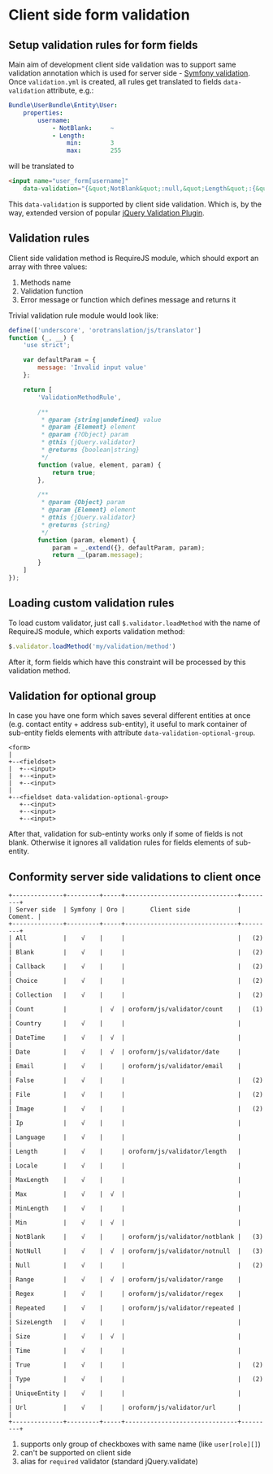 #  Client side form validation
## Setup validation rules for form fields
Main aim of development client side validation was to support same validation annotation which is used for server side - [Symfony validation](http://symfony.com/doc/current/book/validation.html). Once `validation.yml` is created, all rules get translated to fields `data-validation` attribute, e.g.:
```yml
Bundle\UserBundle\Entity\User:
    properties:
        username:
            - NotBlank:     ~
            - Length:
                min:        3
                max:        255
```
will be translated to
```html
<input name="user_form[username]"
    data-validation="{&quot;NotBlank&quot;:null,&quot;Length&quot;:{&quot;min&quot;:3,&quot;max&quot;:255}}">
```
This `data-validation` is supported by client side validation. Which is, by the way, extended version of popular [jQuery Validation Plugin](http://jqueryvalidation.org/).

## Validation rules
Client side validation method is RequireJS module, which should export an array with three values:
 1. Methods name
 2. Validation function
 3. Error message or function which defines message and returns it

Trivial validation rule module would look like:
```js
define(['underscore', 'orotranslation/js/translator']
function (_, __) {
    'use strict';

    var defaultParam = {
        message: 'Invalid input value'
    };

    return [
        'ValidationMethodRule',

        /**
         * @param {string|undefined} value
         * @param {Element} element
         * @param {?Object} param
         * @this {jQuery.validator}
         * @returns {boolean|string}
         */
        function (value, element, param) {
            return true;
        },

        /**
         * @param {Object} param
         * @param {Element} element
         * @this {jQuery.validator}
         * @returns {string}
         */
        function (param, element) {
            param = _.extend({}, defaultParam, param);
            return __(param.message);
        }
    ]
});
```

## Loading custom validation rules
To load custom validator, just call `$.validator.loadMethod` with the name of RequireJS module, which exports validation method:
```js
$.validator.loadMethod('my/validation/method')
```
After it, form fields which have this constraint will be processed by this validation method.

## Validation for optional group
In case you have one form which saves several different entities at once (e.g. contact entity + address sub-entity), it useful to mark container of sub-entity fields elements with attribute `data-validation-optional-group`.
```
<form>
|
+--<fieldset>
|  +--<input>
|  +--<input>
|  +--<input>
|
+--<fieldset data-validation-optional-group>
   +--<input>
   +--<input>
   +--<input>
```
After that, validation for sub-entinty works only if some of fields is not blank. Otherwise it ignores all validation rules for fields elements of sub-entity.

## Conformity server side validations to client once
```
+--------------+---------+-----+-------------------------------+---------+
| Server side  | Symfony | Oro |       Client side             | Coment. |
+--------------+---------+-----+-------------------------------+---------+
| All          |    √    |     |                               |   (2)   |
| Blank        |    √    |     |                               |   (2)   |
| Callback     |    √    |     |                               |   (2)   |
| Choice       |    √    |     |                               |   (2)   |
| Collection   |    √    |     |                               |   (2)   |
| Count        |         |  √  | oroform/js/validator/count    |   (1)   |
| Country      |    √    |     |                               |         |
| DateTime     |    √    |  √  |                               |         |
| Date         |    √    |  √  | oroform/js/validator/date     |         |
| Email        |    √    |     | oroform/js/validator/email    |         |
| False        |    √    |     |                               |   (2)   |
| File         |    √    |     |                               |   (2)   |
| Image        |    √    |     |                               |   (2)   |
| Ip           |    √    |     |                               |         |
| Language     |    √    |     |                               |         |
| Length       |    √    |     | oroform/js/validator/length   |         |
| Locale       |    √    |     |                               |         |
| MaxLength    |    √    |     |                               |         |
| Max          |    √    |  √  |                               |         |
| MinLength    |    √    |     |                               |         |
| Min          |    √    |  √  |                               |         |
| NotBlank     |    √    |     | oroform/js/validator/notblank |   (3)   |
| NotNull      |    √    |  √  | oroform/js/validator/notnull  |   (3)   |
| Null         |    √    |     |                               |   (2)   |
| Range        |    √    |  √  | oroform/js/validator/range    |         |
| Regex        |    √    |     | oroform/js/validator/regex    |         |
| Repeated     |    √    |     | oroform/js/validator/repeated |         |
| SizeLength   |    √    |     |                               |         |
| Size         |    √    |  √  |                               |         |
| Time         |    √    |     |                               |         |
| True         |    √    |     |                               |   (2)   |
| Type         |    √    |     |                               |   (2)   |
| UniqueEntity |    √    |     |                               |         |
| Url          |    √    |     | oroform/js/validator/url      |         |
+--------------+---------+-----+-------------------------------+---------+
```

 1. supports only group of checkboxes with same name (like `user[role][]`)
 2. can't be supported on client side
 3. alias for `required` validator (standard jQuery.validate)
